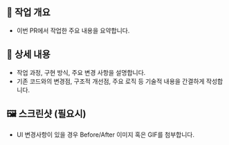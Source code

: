 ## 🚀 작업 개요

- 이번 PR에서 작업한 주요 내용을 요약합니다.

## 📝 상세 내용

- 작업 과정, 구현 방식, 주요 변경 사항을 설명합니다.
- 기존 코드와의 변경점, 구조적 개선점, 주요 로직 등 기술적 내용을 간결하게 작성합니다.

## 🖼️ 스크린샷 (필요시)

- UI 변경사항이 있을 경우 Before/After 이미지 혹은 GIF를 첨부합니다.
